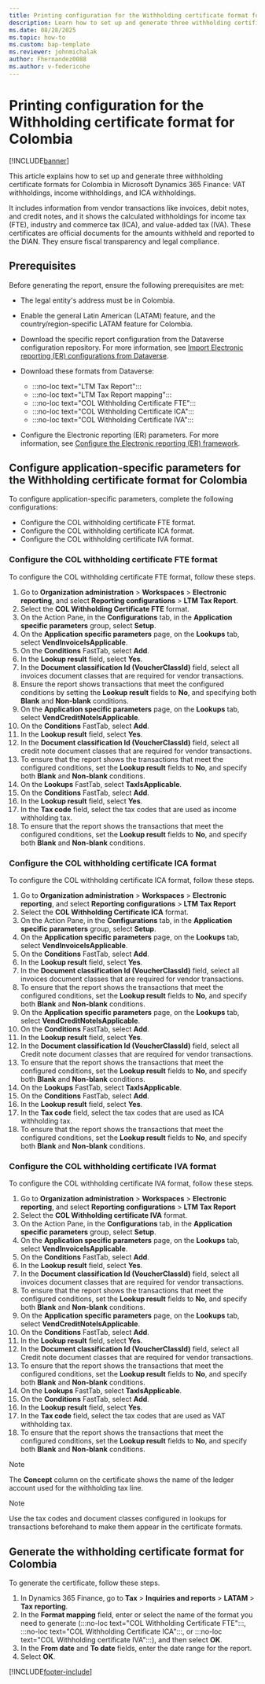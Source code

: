 ```yaml
---
title: Printing configuration for the Withholding certificate format for Colombia
description: Learn how to set up and generate three withholding certificate formats for Colombia.
ms.date: 08/28/2025
ms.topic: how-to
ms.custom: bap-template
ms.reviewer: johnmichalak
author: Fhernandez0088
ms.author: v-federicohe
---
```


# Printing configuration for the Withholding certificate format for Colombia

[!INCLUDE[banner](../includes/banner.md)]

This article explains how to set up and generate three withholding certificate formats for Colombia in Microsoft Dynamics 365 Finance: VAT withholdings, income withholdings, and ICA withholdings.

It includes information from vendor transactions like invoices, debit notes, and credit notes, and it shows the calculated withholdings for income tax (FTE), industry and commerce tax (ICA), and value-added tax (IVA). These certificates are official documents for the amounts withheld and reported to the DIAN. They ensure fiscal transparency and legal compliance.

## Prerequisites

Before generating the report, ensure the following prerequisites are met:

- The legal entity's address must be in Colombia.
- Enable the general Latin American (LATAM) feature, and the country/region-specific LATAM feature for Colombia.
- Download the specific report configuration from the Dataverse configuration repository. For more information, see [Import Electronic reporting (ER) configurations from Dataverse](../global/workspace/gsw-import-er-config-dataverse.md).

- Download these formats from Dataverse:
  - :::no-loc text="LTM Tax Report":::
  - :::no-loc text="LTM Tax Report mapping":::
  - :::no-loc text="COL Withholding Certificate FTE":::
  - :::no-loc text="COL Withholding Certificate ICA":::
  - :::no-loc text="COL Withholding Certificate IVA":::
 - Configure the Electronic reporting (ER) parameters. For more information, see [Configure the Electronic reporting (ER) framework](../../../fin-ops-core/dev-itpro/analytics/electronic-reporting-er-configure-parameters.md).

## Configure application-specific parameters for the Withholding certificate format for Colombia

To configure application-specific parameters, complete the following configurations:

- Configure the COL withholding certificate FTE format.
- Configure the COL withholding certificate ICA format.
- Configure the COL withholding certificate IVA format.

### Configure the COL withholding certificate FTE format

To configure the COL withholding certificate FTE format, follow these steps.

1. Go to **Organization administration** \> **Workspaces** > **Electronic reporting**, and select **Reporting configurations** \> **LTM Tax Report**.
1. Select the **COL Withholding Certificate FTE** format.
1. On the Action Pane, in the **Configurations** tab, in the **Application specific parameters** group, select **Setup**.
1. On the **Application specific parameters** page, on the **Lookups** tab, select **VendInvoiceIsApplicable**.
1. On the **Conditions** FastTab, select **Add**.
1. In the **Lookup result** field, select **Yes**.
1. In the **Document classification Id (VoucherClassId)** field, select all invoices document classes that are required for vendor transactions.
1. Ensure the report shows transactions that meet the configured conditions by setting the **Lookup result** fields to **No**, and specifying both **Blank** and **Non-blank** conditions.
1. On the **Application specific parameters** page, on the **Lookups** tab, select **VendCreditNoteIsApplicable**.
1. On the **Conditions** FastTab, select **Add**.
1. In the **Lookup result** field, select **Yes**.
1. In the **Document classification Id (VoucherClassId)** field, select all credit note document classes that are required for vendor transactions.
1. To ensure that the report shows the transactions that meet the configured conditions, set the **Lookup result** fields to **No**, and specify both **Blank** and **Non-blank** conditions.
1. On the **Lookups** FastTab, select **TaxIsApplicable**.
1. On the **Conditions** FastTab, select **Add**.
1. In the **Lookup result** field, select **Yes**.
1. In the **Tax code** field, select the tax codes that are used as income withholding tax.
1. To ensure that the report shows the transactions that meet the configured conditions, set the **Lookup result** fields to **No**, and specify both **Blank** and **Non-blank** conditions.

### Configure the COL withholding certificate ICA format

To configure the COL withholding certificate ICA format, follow these steps.

1. Go to **Organization administration** \> **Workspaces** \> **Electronic reporting**, and select **Reporting configurations** \> **LTM Tax Report** 
1. Select the **COL Withholding Certificate ICA** format.
1. On the Action Pane, in the **Configurations** tab, in the **Application specific parameters** group, select **Setup**.
1. On the **Application specific parameters** page, on the **Lookups** tab, select **VendInvoiceIsApplicable**.
1. On the **Conditions** FastTab, select **Add**.
1. In the **Lookup result** field, select **Yes**.
1. In the **Document classification Id (VoucherClassId)** field, select all invoices document classes that are required for vendor transactions.
1. To ensure that the report shows the transactions that meet the configured conditions, set the **Lookup result** fields to **No**, and specify both **Blank** and **Non-blank** conditions.
1. On the **Application specific parameters** page, on the **Lookups** tab, select **VendCreditNoteIsApplicable**.
1. On the **Conditions** FastTab, select **Add**.
1. In the **Lookup result** field, select **Yes**.
1. In the **Document classification Id (VoucherClassId)** field, select all Credit note document classes that are required for vendor transactions.
1. To ensure that the report shows the transactions that meet the configured conditions, set the **Lookup result** fields to **No**, and specify both **Blank** and **Non-blank** conditions.
1. On the **Lookups** FastTab, select **TaxIsApplicable**.
1. On the **Conditions** FastTab, select **Add**.
1. In the **Lookup result** field, select **Yes**.
1. In the **Tax code** field, select the tax codes that are used as ICA withholding tax.
1. To ensure that the report shows the transactions that meet the configured conditions, set the **Lookup result** fields to **No**, and specify both **Blank** and **Non-blank** conditions.

### Configure the COL withholding certificate IVA format

To configure the COL withholding certificate IVA format, follow these steps.

1. Go to **Organization administration** \> **Workspaces** \> **Electronic reporting**, and select **Reporting configurations** \> **LTM Tax Report** 
1. Select the **COL Withholding certificate IVA** format.
1. On the Action Pane, in the **Configurations** tab, in the **Application specific parameters** group, select **Setup**.
1. On the **Application specific parameters** page, on the **Lookups** tab, select **VendInvoiceIsApplicable**.
1. On the **Conditions** FastTab, select **Add**.
1. In the **Lookup result** field, select **Yes**.
1. In the **Document classification Id (VoucherClassId)** field, select all invoices document classes that are required for vendor transactions.
1. To ensure that the report shows the transactions that meet the configured conditions, set the **Lookup result** fields to **No**, and specify both **Blank** and **Non-blank** conditions.
1. On the **Application specific parameters** page, on the **Lookups** tab, select **VendCreditNoteIsApplicable**.
1. On the **Conditions** FastTab, select **Add**.
1. In the **Lookup result** field, select **Yes**.
1. In the **Document classification Id (VoucherClassId)** field, select all Credit note document classes that are required for vendor transactions.
1. To ensure that the report shows the transactions that meet the configured conditions, set the **Lookup result** fields to **No**, and specify both **Blank** and **Non-blank** conditions.
1. On the **Lookups** FastTab, select **TaxIsApplicable**.
1. On the **Conditions** FastTab, select **Add**.
1. In the **Lookup result** field, select **Yes**.
1. In the **Tax code** field, select the tax codes that are used as VAT withholding tax.
1. To ensure that the report shows the transactions that meet the configured conditions, set the **Lookup result** fields to **No**, and specify both **Blank** and **Non-blank** conditions.

> [!NOTE]
> The **Concept** column on the certificate shows the name of the ledger account used for the withholding tax line.

> [!NOTE]
> Use the tax codes and document classes configured in lookups for transactions beforehand to make them appear in the certificate formats.

## Generate the withholding certificate format for Colombia

To generate the certificate, follow these steps.

1. In Dynamics 365 Finance, go to **Tax** \> **Inquiries and reports** \> **LATAM** \> **Tax reporting**.
1. In the **Format mapping** field, enter or select the name of the format you need to generate (:::no-loc text="COL Withholding Certificate FTE":::, :::no-loc text="COL Withholding Certificate ICA":::, or :::no-loc text="COL Withholding certificate IVA":::), and then select **OK**.
1. In the **From date** and **To date** fields, enter the date range for the report.
1. Select **OK**.

[!INCLUDE[footer-include](../../../includes/footer-banner.md)]
